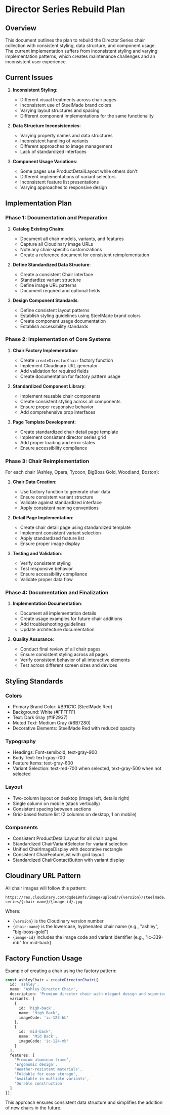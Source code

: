 # Director Series Rebuild Plan

## Overview

This document outlines the plan to rebuild the Director Series chair collection with consistent styling, data structure, and component usage. The current implementation suffers from inconsistent styling and varying implementation patterns, which creates maintenance challenges and an inconsistent user experience.

## Current Issues

1. **Inconsistent Styling**:
   - Different visual treatments across chair pages
   - Inconsistent use of SteelMade brand colors
   - Varying layout structures and spacing
   - Different component implementations for the same functionality

2. **Data Structure Inconsistencies**:
   - Varying property names and data structures
   - Inconsistent handling of variants
   - Different approaches to image management
   - Lack of standardized interfaces

3. **Component Usage Variations**:
   - Some pages use ProductDetailLayout while others don't
   - Different implementations of variant selectors
   - Inconsistent feature list presentations
   - Varying approaches to responsive design

## Implementation Plan

### Phase 1: Documentation and Preparation

1. **Catalog Existing Chairs**:
   - Document all chair models, variants, and features
   - Capture all Cloudinary image URLs
   - Note any chair-specific customizations
   - Create a reference document for consistent reimplementation

2. **Define Standardized Data Structure**:
   - Create a consistent Chair interface
   - Standardize variant structure
   - Define image URL patterns
   - Document required and optional fields

3. **Design Component Standards**:
   - Define consistent layout patterns
   - Establish styling guidelines using SteelMade brand colors
   - Create component usage documentation
   - Establish accessibility standards

### Phase 2: Implementation of Core Systems

1. **Chair Factory Implementation**:
   - Create `createDirectorChair` factory function
   - Implement Cloudinary URL generator
   - Add validation for required fields
   - Create documentation for factory pattern usage

2. **Standardized Component Library**:
   - Implement reusable chair components
   - Create consistent styling across all components
   - Ensure proper responsive behavior
   - Add comprehensive prop interfaces

3. **Page Template Development**:
   - Create standardized chair detail page template
   - Implement consistent director series grid
   - Add proper loading and error states
   - Ensure accessibility compliance

### Phase 3: Chair Reimplementation

For each chair (Ashley, Opera, Tycoon, BigBoss Gold, Woodland, Boston):

1. **Chair Data Creation**:
   - Use factory function to generate chair data
   - Ensure consistent variant structure
   - Validate against standardized interface
   - Apply consistent naming conventions

2. **Detail Page Implementation**:
   - Create chair detail page using standardized template
   - Implement consistent variant selection
   - Apply standardized feature list
   - Ensure proper image display

3. **Testing and Validation**:
   - Verify consistent styling
   - Test responsive behavior
   - Ensure accessibility compliance
   - Validate proper data flow

### Phase 4: Documentation and Finalization

1. **Implementation Documentation**:
   - Document all implementation details
   - Create usage examples for future chair additions
   - Add troubleshooting guidelines
   - Update architecture documentation

2. **Quality Assurance**:
   - Conduct final review of all chair pages
   - Ensure consistent styling across all pages
   - Verify consistent behavior of all interactive elements
   - Test across different screen sizes and devices

## Styling Standards

### Colors
- Primary Brand Color: #B91C1C (SteelMade Red)
- Background: White (#FFFFFF)
- Text: Dark Gray (#1F2937)
- Muted Text: Medium Gray (#6B7280)
- Decorative Elements: SteelMade Red with reduced opacity

### Typography
- Headings: Font-semibold, text-gray-900
- Body Text: text-gray-700
- Feature Items: text-gray-600
- Variant Selection: text-red-700 when selected, text-gray-500 when not selected

### Layout
- Two-column layout on desktop (image left, details right)
- Single column on mobile (stack vertically)
- Consistent spacing between sections
- Grid-based feature list (2 columns on desktop, 1 on mobile)

### Components
- Consistent ProductDetailLayout for all chair pages
- Standardized ChairVariantSelector for variant selection
- Unified ChairImageDisplay with decorative rectangle
- Consistent ChairFeatureList with grid layout
- Standardized ChairContactButton with variant display

## Cloudinary URL Pattern

All chair images will follow this pattern:
```
https://res.cloudinary.com/dqde19mfs/image/upload/v{version}/steelmade/chairs/director-series/{chair-name}/{image-id}.jpg
```

Where:
- `{version}` is the Cloudinary version number
- `{chair-name}` is the lowercase, hyphenated chair name (e.g., "ashley", "big-boss-gold")
- `{image-id}` includes the image code and variant identifier (e.g., "ic-339-mb" for mid-back)

## Factory Function Usage

Example of creating a chair using the factory pattern:

```typescript
const ashleyChair = createDirectorChair({
  id: 'ashley',
  name: 'Ashley Director Chair',
  description: 'Premium director chair with elegant design and superior comfort.',
  variants: [
    {
      id: 'high-back',
      name: 'High Back',
      imageCode: 'ic-123-hb'
    },
    {
      id: 'mid-back',
      name: 'Mid Back',
      imageCode: 'ic-124-mb'
    }
  ],
  features: [
    'Premium aluminum frame',
    'Ergonomic design',
    'Weather-resistant materials',
    'Foldable for easy storage',
    'Available in multiple variants',
    'Durable construction'
  ]
});
```

This approach ensures consistent data structure and simplifies the addition of new chairs in the future.